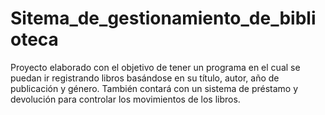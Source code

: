 # Sitema_de_gestionamiento_de_biblioteca
Proyecto elaborado con el objetivo de tener un programa en el cual se puedan ir registrando libros basándose en su título, autor, año de publicación y género.  También contará con un sistema de préstamo y devolución para controlar los movimientos de los libros.
